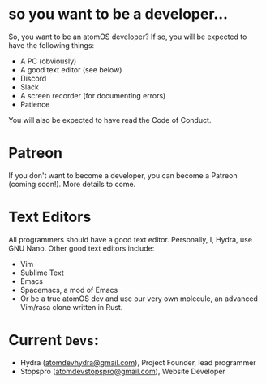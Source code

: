 # so you want to be a developer...
So, you want to be an atomOS developer? If so, you will be expected to have the following things:

 - A PC (obviously)
 - A good text editor (see below)
 - Discord
 - Slack
 - A screen recorder (for documenting errors)
 - Patience
 
You will also be expected to have read the Code of Conduct.

# Patreon
If you don't want to become a developer, you can become a Patreon (coming soon!). More details to come.

# Text Editors
All programmers should have a good text editor. Personally, I, Hydra, use GNU Nano. Other good text editors include:

- Vim
- Sublime Text
- Emacs
- Spacemacs, a mod of Emacs
- Or be a true atomOS dev and use our very own molecule, an advanced Vim/rasa clone written in Rust.

# Current `Devs`:
 - Hydra (atomdevhydra@gmail.com), Project Founder, lead programmer
 - Stopspro (atomdevstopspro@gmail.com), Website Developer

